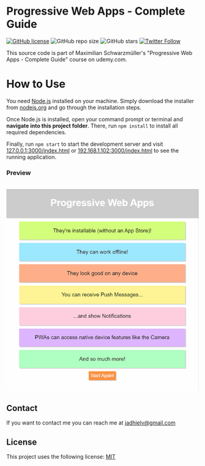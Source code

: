 # Progressive Web Apps - Complete Guide

[![GitHub license](https://img.shields.io/badge/license-MIT-blue.svg)](https://github.com/Jadhielv/first-pwa-start/blob/master/LICENSE)
![GitHub repo size](https://img.shields.io/github/repo-size/jadhielv/first-pwa-start)
![GitHub stars](https://img.shields.io/github/stars/jadhielv/first-pwa-start?style=social)
[![Twitter Follow](https://img.shields.io/twitter/follow/jadhielv?style=social)](https://twitter.com/intent/follow?screen_name=jadhielv)

This source code is part of Maximilian Schwarzmüller's "Progressive Web Apps - Complete Guide" course on udemy.com.

# How to Use
You need [Node.js](https://nodejs.org) installed on your machine. Simply download the installer from [nodejs.org](https://nodejs.org) and go through the installation steps.

Once Node.js is installed, open your command prompt or terminal and **navigate into this project folder**. There, run `npm install` to install all required dependencies.

Finally, run `npm start` to start the development server and visit [127.0.0.1:3000/index.html](https://127.0.0.1:3000/index.html) or [192.168.1.102:3000/index.html](https://192.168.1.102:3000/index.html)  to see the running application.

### Preview

<br/>

<div align="center">
    <img width="694" title="PWA" src="public\src\assets\first_pwa.gif">
</div>

## Contact

If you want to contact me you can reach me at <jadhielv@gmail.com>

## License
<!--- If you're not sure which open license to use see https://choosealicense.com/--->

This project uses the following license: [MIT](<https://choosealicense.com/licenses/mit/>)

